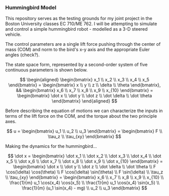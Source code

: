 ### **Hummingbird Model**

This repository serves as the testing grounds for my joint project in the Boston University classes EC 710/ME 762. I will be attempting to simulate and control a simple hummingbird robot - modelled as a 3-D steered vehicle.

The control parameters are a single lift force pushing through the center of mass (COM) and norm to the bird's x-y axis and the appropriate Euler angles (check?).

The state space form, represented by a second-order system of five continuous parameters is shown below.

$$
\begin{aligned}
     \begin{bmatrix}
        x_1 \\
        x_2 \\
        x_3 \\
        x_4 \\
        x_5
    \end{bmatrix} = \begin{bmatrix}
        x \\
        y \\
        z \\
        \delta \\
        \theta
    \end{bmatrix},
    &&
    \begin{bmatrix}
        x_6 \\
        x_7 \\
        x_8 \\
        x_9 \\
        x_{10}
    \end{bmatrix} = \begin{bmatrix}
        \dot x \\
        \dot y \\
        \dot z \\
        \dot \delta \\
        \dot \theta
    \end{bmatrix}
\end{aligned}
$$

Before describing the equation of motions we can characterize the inputs in terms of the lift force on the COM, and the torque about the two principle axes.

$$
    u = \begin{bmatrix}
        u_1 \\
        u_2 \\
        u_3
    \end{bmatrix} = \begin{bmatrix}
        F \\
        \tau_z \\
        \tau_{xy}
    \end{bmatrix}
$$

Making the dynamics for the hummingbird...

$$
    \dot x = \begin{bmatrix}
        \dot x_1 \\
        \dot x_2 \\
        \dot x_3 \\
        \dot x_4 \\
        \dot x_5 \\
        \dot x_6 \\
        \dot x_7 \\
        \dot x_8 \\
        \dot x_9 \\
        \dot x_{10}
    \end{bmatrix} = \begin{bmatrix}
        \dot x \\
        \dot y \\
        \dot z \\
        \dot \delta \\
        \dot \theta \\
        F \cos(\delta) \cos(\theta) \\
        F \cos(\delta) \sin(\theta) \\
        F \sin(\delta) \\
        \tau_z \\
        \tau_{xy}
    \end{bmatrix} = \begin{bmatrix}
        x_6 \\
        x_7 \\
        x_8 \\
        x_9 \\
        x_{10} \\
        \frac{1}{m} u_1 \cos(x_4) \cos(x_5) \\
        \frac{1}{m} u_1 \cos(x_4) \sin(x_5) \\
        \frac{1}{m} (u_1 \sin(x_4) - mg) \\
        u_2 \\
        u_3
    \end{bmatrix}
$$

